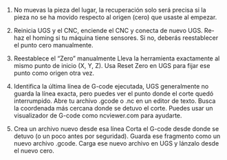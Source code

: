 
 
 1. No muevas la pieza del lugar, la recuperación solo será precisa si la pieza no se ha movido respecto al origen (cero) que usaste al empezar.

 2. Reinicia UGS y el CNC, enciende el CNC y conecta de nuevo UGS.
  Re-haz el homing si tu máquina tiene sensores. Si no, deberás reestablecer el punto cero manualmente.

 3. Reestablece el “Zero” manualmente
  Lleva la herramienta exactamente al mismo punto de inicio (X, Y, Z).
  Usa Reset Zero en UGS para fijar ese punto como origen otra vez.

 4. Identifica la última línea de G-code ejecutada, UGS generalmente no guarda la línea exacta, pero puedes ver el punto donde el corte quedó interrumpido.
  Abre tu archivo .gcode o .nc en un editor de texto.
  Busca la coordenada más cercana donde se detuvo el corte.
  Puedes usar un visualizador de G-code como ncviewer.com para ayudarte.

 5. Crea un archivo nuevo desde esa línea
  Corta el G-code desde donde se detuvo (o un poco antes por seguridad).
  Guarda ese fragmento como un nuevo archivo .gcode.
  Carga ese nuevo archivo en UGS y lánzalo desde el nuevo cero.
